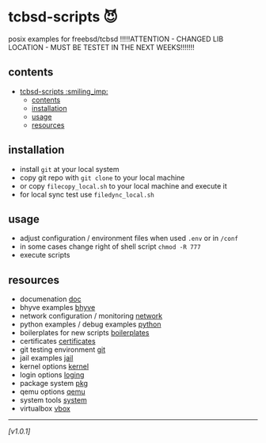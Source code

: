# tcbsd-scripts :smiling_imp:
posix examples for freebsd/tcbsd
!!!!!ATTENTION - CHANGED LIB LOCATION - MUST BE TESTET IN THE NEXT WEEKS!!!!!!!

## contents
- [tcbsd-scripts :smiling\_imp:](#tcbsd-scripts-smiling_imp)
  - [contents](#contents)
  - [installation](#installation)
  - [usage](#usage)
  - [resources](#resources)

## installation
* install `git` at your local system
* copy git repo with `git clone` to your local machine
* or copy `filecopy_local.sh` to your local machine and execute it
* for local sync test use `filedync_local.sh` 

## usage 
* adjust configuration / environment files when used `.env` or in `/conf` 
* in some cases change right of shell script `chmod -R 777`
* execute scripts

## resources
* documenation [doc](doc/)
* bhyve examples [bhyve](bhyve/)
* network configuration / monitoring [network](net/)
* python examples / debug examples [python](python/)
* boilerplates for new scripts [boilerplates](boilerplates/)
* certificates [certificates](cert/)
* git testing environment [git](git/)
* jail examples [jail](jail/)
* kernel options [kernel](kernel/)
* login options [loging](login/)
* package system [pkg](pkg/)
* qemu options [qemu](qemu/)
* system tools [system](system/)
* virtualbox [vbox](vbox/)

 ---
 *[v1.0.1]*

